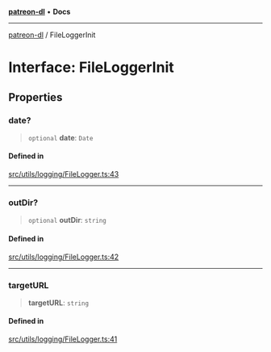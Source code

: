 [**patreon-dl**](../README.md) • **Docs**

***

[patreon-dl](../README.md) / FileLoggerInit

# Interface: FileLoggerInit

## Properties

### date?

> `optional` **date**: `Date`

#### Defined in

[src/utils/logging/FileLogger.ts:43](https://github.com/patrickkfkan/patreon-dl/blob/0f374425151a1d535f98dea530b43394331b4977/src/utils/logging/FileLogger.ts#L43)

***

### outDir?

> `optional` **outDir**: `string`

#### Defined in

[src/utils/logging/FileLogger.ts:42](https://github.com/patrickkfkan/patreon-dl/blob/0f374425151a1d535f98dea530b43394331b4977/src/utils/logging/FileLogger.ts#L42)

***

### targetURL

> **targetURL**: `string`

#### Defined in

[src/utils/logging/FileLogger.ts:41](https://github.com/patrickkfkan/patreon-dl/blob/0f374425151a1d535f98dea530b43394331b4977/src/utils/logging/FileLogger.ts#L41)
